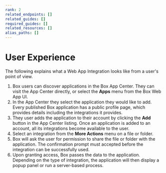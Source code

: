 ```yaml
---
rank: 2
related_endpoints: []
related_guides: []
required_guides: []
related_resources: []
alias_paths: []
---
```


# User Experience

The following explains what a Web App Integration looks like from a user's point
of view.

1. Box users can discover applications in the Box App Center. They can visit the App Center directly, or select the **Apps** menu from the Box Web App UI.
2. In the App Center they select the application they would like to add. Every published Box application has a public profile page, which provides details including the integrations it provides.
3. They user adds the application to their account by clicking the **Add** button in the App Center listing. Once an application is added to an account, all its integrations become available to the user.
4. Select an integration from the **More Actions** menu on a file or folder.
5. Box will ask the user for permission to share the file or folder with the application. The confirmation prompt must accepted before the integration can be successfully used.
6. Upon granting access, Box passes the data to the application. Depending on the type of integration, the application will then display a popup panel or run a server-based process.